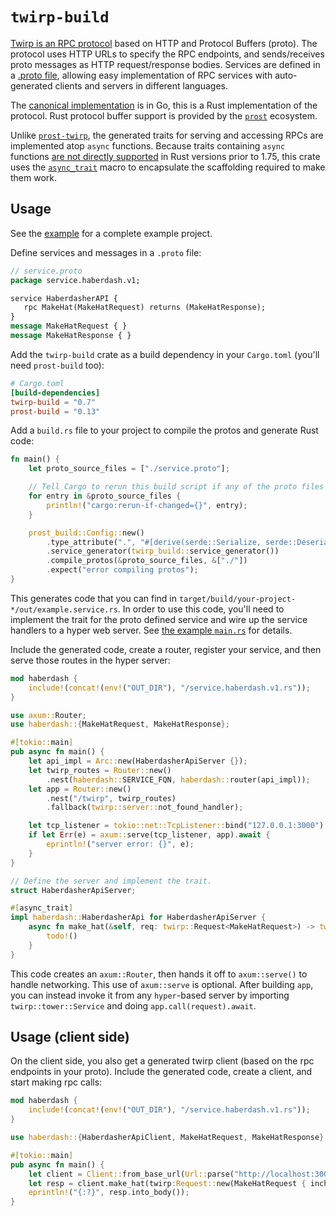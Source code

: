 # `twirp-build`

[Twirp is an RPC protocol](https://twitchtv.github.io/twirp/docs/spec_v7.html) based on HTTP and Protocol Buffers (proto). The protocol uses HTTP URLs to specify the RPC endpoints, and sends/receives proto messages as HTTP request/response bodies. Services are defined in a [.proto file](https://developers.google.com/protocol-buffers/docs/proto3), allowing easy implementation of RPC services with auto-generated clients and servers in different languages.

The [canonical implementation](https://github.com/twitchtv/twirp) is in Go, this is a Rust implementation of the protocol. Rust protocol buffer support is provided by the [`prost`](https://github.com/tokio-rs/prost) ecosystem.

Unlike [`prost-twirp`](https://github.com/sourcefrog/prost-twirp), the generated traits for serving and accessing RPCs are implemented atop `async` functions. Because traits containing `async` functions [are not directly supported](https://smallcultfollowing.com/babysteps/blog/2019/10/26/async-fn-in-traits-are-hard/) in Rust versions prior to 1.75, this crate uses the [`async_trait`](https://github.com/dtolnay/async-trait) macro to encapsulate the scaffolding required to make them work.

## Usage

See the [example](./example) for a complete example project.

Define services and messages in a `.proto` file:

```proto
// service.proto
package service.haberdash.v1;

service HaberdasherAPI {
   rpc MakeHat(MakeHatRequest) returns (MakeHatResponse);
}
message MakeHatRequest { }
message MakeHatResponse { }
```

Add the `twirp-build` crate as a build dependency in your `Cargo.toml` (you'll need `prost-build` too):

```toml
# Cargo.toml
[build-dependencies]
twirp-build = "0.7"
prost-build = "0.13"
```

Add a `build.rs` file to your project to compile the protos and generate Rust code:

```rust
fn main() {
    let proto_source_files = ["./service.proto"];

    // Tell Cargo to rerun this build script if any of the proto files change
    for entry in &proto_source_files {
        println!("cargo:rerun-if-changed={}", entry);
    }

    prost_build::Config::new()
        .type_attribute(".", "#[derive(serde::Serialize, serde::Deserialize)]") // enable support for JSON encoding
        .service_generator(twirp_build::service_generator())
        .compile_protos(&proto_source_files, &["./"])
        .expect("error compiling protos");
}
```

This generates code that you can find in `target/build/your-project-*/out/example.service.rs`. In order to use this code, you'll need to implement the trait for the proto defined service and wire up the service handlers to a hyper web server. See [the example `main.rs`]( example/src/main.rs) for details.

Include the generated code, create a router, register your service, and then serve those routes in the hyper server:

```rust
mod haberdash {
    include!(concat!(env!("OUT_DIR"), "/service.haberdash.v1.rs"));
}

use axum::Router;
use haberdash::{MakeHatRequest, MakeHatResponse};

#[tokio::main]
pub async fn main() {
    let api_impl = Arc::new(HaberdasherApiServer {});
    let twirp_routes = Router::new()
        .nest(haberdash::SERVICE_FQN, haberdash::router(api_impl));
    let app = Router::new()
        .nest("/twirp", twirp_routes)
        .fallback(twirp::server::not_found_handler);

    let tcp_listener = tokio::net::TcpListener::bind("127.0.0.1:3000").await.unwrap();
    if let Err(e) = axum::serve(tcp_listener, app).await {
        eprintln!("server error: {}", e);
    }
}

// Define the server and implement the trait.
struct HaberdasherApiServer;

#[async_trait]
impl haberdash::HaberdasherApi for HaberdasherApiServer {
    async fn make_hat(&self, req: twirp::Request<MakeHatRequest>) -> twirp::Result<twirp::Response<MakeHatResponse>> {
        todo!()
    }
}
```

This code creates an `axum::Router`, then hands it off to `axum::serve()` to handle networking.
This use of `axum::serve` is optional. After building `app`, you can instead invoke it from any
`hyper`-based server by importing `twirp::tower::Service` and doing `app.call(request).await`.

## Usage (client side)

On the client side, you also get a generated twirp client (based on the rpc endpoints in your proto). Include the generated code, create a client, and start making rpc calls:

``` rust
mod haberdash {
    include!(concat!(env!("OUT_DIR"), "/service.haberdash.v1.rs"));
}

use haberdash::{HaberdasherApiClient, MakeHatRequest, MakeHatResponse};

#[tokio::main]
pub async fn main() {
    let client = Client::from_base_url(Url::parse("http://localhost:3000/twirp/")?)?;
    let resp = client.make_hat(twirp:Request::new(MakeHatRequest { inches: 1 })).await;
    eprintln!("{:?}", resp.into_body());
}
```
